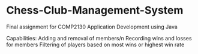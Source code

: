 # Chess-Club-Management-System
Final assignment for COMP2130 Application Development using Java

Capabilities:
  Adding and removal of members/n
  Recording wins and losses for members
  Filtering of players based on most wins or highest win rate
